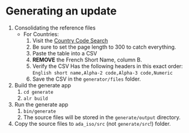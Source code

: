 # Generating an update
1. Consolidating the reference files
   - For Countries:
      1. Visit the [Country Code Search](https://www.iso.org/obp/ui/#search/code/)
      2. Be sure to set the page length to 300 to catch everything.
      3. Paste the table into a CSV
      4. **REMOVE** the French Short Name, column B.
      5. Verify the CSV Has the following headers in this exact order: `English short name,Alpha-2 code,Alpha-3 code,Numeric`
      6. Save the CSV in the `generator/files` folder.
2. Build the generate app
   1. `cd generate`
   2. `alr build`
3. Run the generate app
   1. `bin/generate`
   2. The source files will be stored in the `generate/output` directory.
4. Copy the source files to `ada_iso/src` (not `generate/src`!) folder.